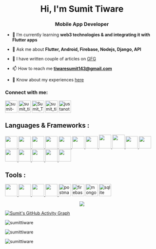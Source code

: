 <h1 align="center">Hi, I'm Sumit Tiware</h1>
<h3 align="center">Mobile App Developer</h3>


- 🌱 I’m currently learning **web3 technologies & and integrating it with Flutter apps**

- 💬 Ask me about **Flutter, Android, Firebase, Nodejs, Django, API**

- 📝 I have written couple of articles on [GFG](https://auth.geeksforgeeks.org/user/sumitgtiware/articles)

- 📫 How to reach me **tiwaresumit143@gmail.com**

- 📄 Know about my experiences [here](https://drive.google.com/file/d/1SIL1V4164kklWe9MsgIsYlGBgfkBHCHd/view?usp=share_link)

<h3 align="left">Connect with me:</h3>
<p align="left">
<a href="https://linkedin.com/in/sumit-g-tiware-b0b5a81a3" target="blank"><img align="center" src="https://skillicons.dev/icons?i=linkedin" alt="sumit-g-tiware-b0b5a81a3" height="40" width="40" /></a>
<a href="https://instagram.com/sumit_tiware_" target="blank"><img align="center" src="https://skillicons.dev/icons?i=instagram" alt="sumit_tiware_" height="40" width="40" /></a>
<a href="https://www.hackerrank.com/Sumit_Tiware" target="blank"><img align="center" src="https://raw.githubusercontent.com/rahuldkjain/github-profile-readme-generator/master/src/images/icons/Social/hackerrank.svg" alt="Sumit_Tiware" height="40" width="40" /></a>
<a href="https://www.leetcode.com/Sumit_Tiware_" target="blank"><img align="center" src="https://raw.githubusercontent.com/rahuldkjain/github-profile-readme-generator/master/src/images/icons/Social/leet-code.svg" alt="sumit_tiware_" height="40" width="40" /></a>
<a href="https://auth.geeksforgeeks.org/user/justanotaku/practice" target="blank"><img align="center" src="https://raw.githubusercontent.com/rahuldkjain/github-profile-readme-generator/master/src/images/icons/Social/geeks-for-geeks.svg" alt="justanotaku/practice" height="40" width="40" /></a>
</p>

<h2 align="left">Languages & Frameworks :</h2>
<p align="left">
  <a href="https://www.dart.dev" target="_blank"> <img src="https://skillicons.dev/icons?i=dart" height="40" width="40"/> </a> 
  <a href="https://www.w3schools.com/cpp" target="_blank">  <img src="https://skillicons.dev/icons?i=cpp" height="40" width="40"/> </a> 
  <a href="https://www.kotlinlang.org" target="_blank">  <img src="https://skillicons.dev/icons?i=kotlin" height="40" width="40"/> </a> 
  <a href="https://developer.mozilla.org/en-US/docs/Web/JavaScript" target="_blank"> <img src="https://skillicons.dev/icons?i=js" height="40" width="40"/>  </a> 
  <a href="https://nodejs.org" target="_blank"> <img src="https://skillicons.dev/icons?i=nodejs" height="40" width="40"/> </a> 
  <a href="https://go.dev" target="_blank"> <img src="https://skillicons.dev/icons?i=go" height="40" width="40"/> </a> 
  <a href="https://www.python.org" target="_blank"> <img src="https://skillicons.dev/icons?i=py" height="40" width="40"/> </a>
  <a href="https://www.soliditylang.org" target="_blank"> <img src="https://skillicons.dev/icons?i=solidity" height="45" width="40"/> </a>
  <a href="https://www.w3.org/html" target="_blank"> <img src="https://skillicons.dev/icons?i=html" height="45" width="40"/> </a> 
  <a href="https://www.w3schools.com/css" target="_blank"> <img src="https://skillicons.dev/icons?i=css" height="40" width="40"/> </a> 
  <a href="https://flutter.com" target="_blank">  <img src="https://skillicons.dev/icons?i=flutter" height="40" width="40"/> </a>
  <a href="https://www.djangoproject.com" target="_blank"> <img src="https://skillicons.dev/icons?i=django" height="40" width="40"/> </a> 
  <a href="https://expressjs.com" target="_blank"> <img src="https://skillicons.dev/icons?i=express" height="40" width="40"/> </a> 
  <a href="https://getbootstrap.com" target="_blank"> <img src="https://skillicons.dev/icons?i=bootstrap" height="40" width="40"/> </a> 
  <a href="https://reactjs.org" target="_blank"> <img src="https://skillicons.dev/icons?i=react" height="40" width="40"/> </a> 
  <a href="https://nextjs.org" target="_blank"> <img src="https://skillicons.dev/icons?i=nextjs" height="40" width="40"/> </a> 
</p>
  
<h2 align="left">Tools :</h2>
<p align="left">
  <a href="https://developer.android.com/studio" target="_blank">  <img src="https://skillicons.dev/icons?i=androidstudio" height="40" width="40"/> </a>
  <a href="https://code.visualstudio.com/" target="_blank">  <img src="https://skillicons.dev/icons?i=vscode" height="40" width="40"/> </a>
  <a href="https://git-scm.com" target="_blank">  <img src="https://skillicons.dev/icons?i=git" height="40" width="40"/> </a>
  <a href="https://github.com" target="_blank">  <img src="https://skillicons.dev/icons?i=github" height="40" width="40"/> </a>
  <a href="https://postman.com" target="_blank"> <img src="https://www.vectorlogo.zone/logos/getpostman/getpostman-icon.svg" alt="postman" width="40" height="40"/></a> 
   <a href="https://firebase.google.com" target="_blank"> <img src="https://skillicons.dev/icons?i=firebase" alt="firebase" width="40" height="40"/></a> 
   <a href="https://mongodb.com" target="_blank"> <img src="https://skillicons.dev/icons?i=mongodb" alt="mongodb" width="40" height="40"/></a>
   <a href="https://sqlite.org" target="_blank"> <img src="https://skillicons.dev/icons?i=sqlite" alt="sqlite" width="40" height="40"/></a>
  
</p>

<p align="center"><img align="center" src="https://github-readme-streak-stats.herokuapp.com/?user=sumittiware&theme=github-dark"></p>

<!-- ## <p align="center">My OpenSource Contribution Graph</p> -->
[![Sumit's GitHub Activity Graph](https://github-readme-activity-graph.cyclic.app/graph?username=sumittiware&theme=react-dark)](https://github.com/literalEval)



<p align="left"><img align="center" src="https://github-readme-stats.vercel.app/api?username=sumittiware&show_icons=true&theme=algolia" alt="sumittiware" /></p>

<p align="left"><img align="center" src="https://github-readme-streak-stats.herokuapp.com/?user=sumittiware" alt="sumittiware" /></p>

<p align="left"><img src="https://komarev.com/ghpvc/?username=sumittiware&label=Profile%20views&color=0e75b6&style=flat" alt="sumittiware" /></p>
